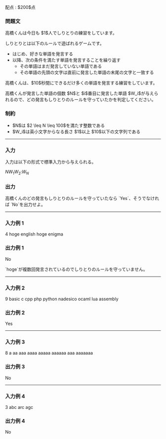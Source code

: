 
<div>

<span>

<span>

<p>
配点 : $200$点
</p>

<div>

<section>

### **問題文**

<p>
高橋くんは今日も $1$人でしりとりの練習をしています。
</p>

<p>
しりとりとは以下のルールで遊ばれるゲームです。
</p>

<ul>

<li>
はじめ、好きな単語を発言する
</li>

<li>
以降、次の条件を満たす単語を発言することを繰り返す
<ul>

<li>
その単語はまだ発言していない単語である
</li>

<li>
その単語の先頭の文字は直前に発言した単語の末尾の文字と一致する
</li>

</ul>

</li>

</ul>

<p>
高橋くんは、$10$秒間にできるだけ多くの単語を発言する練習をしています。
</p>

<p>
高橋くんが発言した単語の個数 $N$と $i$番目に発言した単語 $W_i$が与えられるので、どの発言もしりとりのルールを守っていたかを判定してください。
</p>

</section>

</div>

<div>

<section>

### **制約**

<ul>

<li>
$N$は $2 \leq N \leq 100$を満たす整数である
</li>

<li>
$W_i$は英小文字からなる長さ $1$以上 $10$以下の文字列である
</li>

</ul>

</section>

</div>

---

<div>

<div>

<section>

### **入力**

<p>
入力は以下の形式で標準入力から与えられる。
</p>

<div>

$N$$W_1$$W_2$$:$$W_N$
</div>

</section>

</div>

<div>

<section>

### **出力**

<p>
高橋くんのどの発言もしりとりのルールを守っていたなら `Yes`、そうでなければ `No`を出力せよ。
</p>

</section>

</div>

</div>

---

<div>

<section>

### **入力例 1**

<div>

4
hoge
english
hoge
enigma

</div>

</section>

</div>

<div>

<section>

### **出力例 1**

<div>

No

</div>

<p>
`hoge`が複数回発言されているのでしりとりのルールを守っていません。
</p>

</section>

</div>

---

<div>

<section>

### **入力例 2**

<div>

9
basic
c
cpp
php
python
nadesico
ocaml
lua
assembly

</div>

</section>

</div>

<div>

<section>

### **出力例 2**

<div>

Yes

</div>

</section>

</div>

---

<div>

<section>

### **入力例 3**

<div>

8
a
aa
aaa
aaaa
aaaaa
aaaaaa
aaa
aaaaaaa

</div>

</section>

</div>

<div>

<section>

### **出力例 3**

<div>

No

</div>

</section>

</div>

---

<div>

<section>

### **入力例 4**

<div>

3
abc
arc
agc

</div>

</section>

</div>

<div>

<section>

### **出力例 4**

<div>

No

</div>

</section>

</div>

</span>

</span>

</div>
